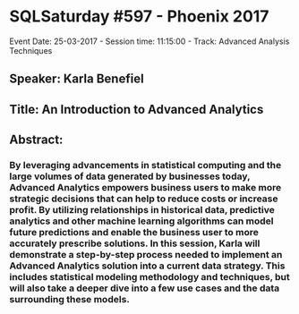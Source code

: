 # SQLSaturday #597 - Phoenix 2017
Event Date: 25-03-2017 - Session time: 11:15:00 - Track: Advanced Analysis Techniques
## Speaker: Karla Benefiel
## Title: An Introduction to Advanced Analytics
## Abstract:
### By leveraging advancements in statistical computing and the large volumes of data generated by businesses today, Advanced Analytics empowers business users to make more strategic decisions that can help to reduce costs or increase profit. By utilizing relationships in historical data, predictive analytics and other machine learning algorithms can model future predictions and enable the business user to more accurately prescribe solutions. In this session, Karla will demonstrate a step-by-step process needed to implement an Advanced Analytics solution into a current data strategy. This includes statistical modeling methodology and techniques, but will also take a deeper dive into a few use cases and the data surrounding these models.
